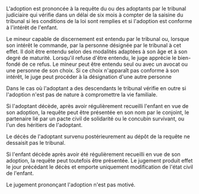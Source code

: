 L'adoption est prononcée à la requête du ou des adoptants par le tribunal judiciaire qui vérifie dans un délai de six mois à compter de la saisine du tribunal si les conditions de la loi sont remplies et si l'adoption est conforme à l'intérêt de l'enfant.

Le mineur capable de discernement est entendu par le tribunal ou, lorsque son intérêt le commande, par la personne désignée par le tribunal à cet effet. Il doit être entendu selon des modalités adaptées à son âge et à son degré de maturité. Lorsqu'il refuse d'être entendu, le juge apprécie le bien-fondé de ce refus. Le mineur peut être entendu seul ou avec un avocat ou une personne de son choix. Si ce choix n'apparaît pas conforme à son intérêt, le juge peut procéder à la désignation d'une autre personne

Dans le cas où l'adoptant a des descendants le tribunal vérifie en outre si l'adoption n'est pas de nature à compromettre la vie familiale.

Si l'adoptant décède, après avoir régulièrement recueilli l'enfant en vue de son adoption, la requête peut être présentée en son nom par le conjoint, le partenaire lié par un pacte civil de solidarité ou le concubin survivant, ou l'un des héritiers de l'adoptant.

Le décès de l'adoptant survenu postérieurement au dépôt de la requête ne dessaisit pas le tribunal.

Si l'enfant décède après avoir été régulièrement recueilli en vue de son adoption, la requête peut toutefois être présentée. Le jugement produit effet le jour précédant le décès et emporte uniquement modification de l'état civil de l'enfant.

Le jugement prononçant l'adoption n'est pas motivé.
